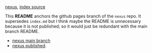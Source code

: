 [nexus](https://robfatland.github.io/nexus), [index source](https://github.com/robfatland/nexus/blob/gh-pages/index.md)


This **README** anchors the github pages branch of the `nexus` repo. It supersedes `index.md` 
but I think maybe the README is unnecessary because it is not published; so it would just be 
redundant with the main branch README. 


* [nexus main branch](https://github.com/robfatland/nexus/tree/main)
* [nexus published](https://robfatland.github.io/nexus).



